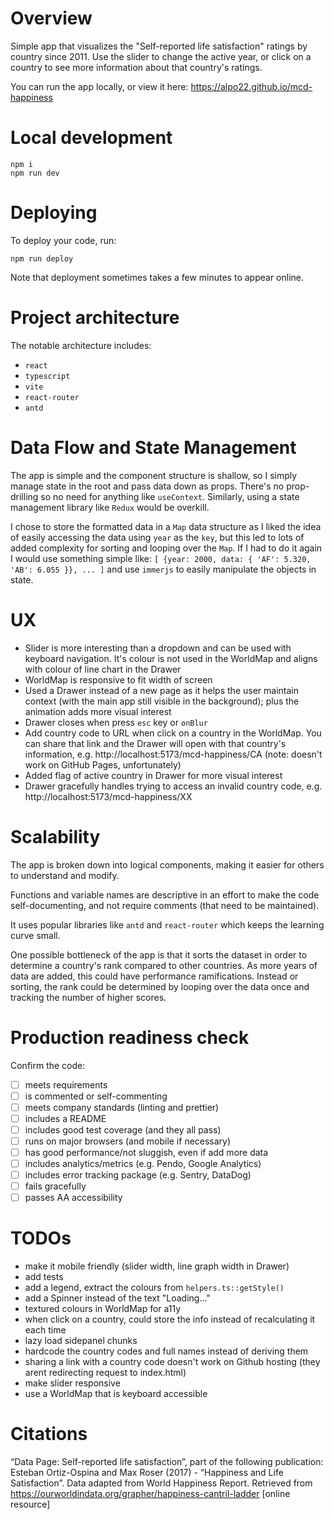 # Overview

Simple app that visualizes the "Self-reported life satisfaction" ratings by country since 2011. Use the slider to change the active year, or click on a country to see more information about that country's ratings.

You can run the app locally, or view it here: https://alpo22.github.io/mcd-happiness

# Local development

```
npm i
npm run dev
```

# Deploying

To deploy your code, run:

```
npm run deploy
```

Note that deployment sometimes takes a few minutes to appear online.

# Project architecture

The notable architecture includes:

- `react`
- `typescript`
- `vite`
- `react-router`
- `antd`

# Data Flow and State Management

The app is simple and the component structure is shallow, so I simply manage state in the root and pass data down as props. There's no prop-drilling so no need for anything like `useContext`. Similarly, using a state management library like `Redux` would be overkill.

I chose to store the formatted data in a `Map` data structure as I liked the idea of easily accessing the data using `year` as the `key`, but this led to lots of added complexity for sorting and looping over the `Map`. If I had to do it again I would use something simple like: `[ {year: 2000, data: { 'AF': 5.320, 'AB': 6.055 }}, ... ]` and use `immerjs` to easily manipulate the objects in state.

# UX

- Slider is more interesting than a dropdown and can be used with keyboard navigation. It's colour is not used in the WorldMap and aligns with colour of line chart in the Drawer
- WorldMap is responsive to fit width of screen
- Used a Drawer instead of a new page as it helps the user maintain context (with the main app still visible in the background); plus the animation adds more visual interest
- Drawer closes when press `esc` key or `onBlur`
- Add country code to URL when click on a country in the WorldMap. You can share that link and the Drawer will open with that country's information, e.g. http://localhost:5173/mcd-happiness/CA (note: doesn't work on GitHub Pages, unfortunately)
- Added flag of active country in Drawer for more visual interest
- Drawer gracefully handles trying to access an invalid country code, e.g. http://localhost:5173/mcd-happiness/XX

# Scalability

The app is broken down into logical components, making it easier for others to understand and modify.

Functions and variable names are descriptive in an effort to make the code self-documenting, and not require comments (that need to be maintained).

It uses popular libraries like `antd` and `react-router` which keeps the learning curve small.

One possible bottleneck of the app is that it sorts the dataset in order to determine a country's rank compared to other countries. As more years of data are added, this could have performance ramifications. Instead or sorting, the rank could be determined by looping over the data once and tracking the number of higher scores.

# Production readiness check

Confirm the code:

- [ ] meets requirements
- [ ] is commented or self-commenting
- [ ] meets company standards (linting and prettier)
- [ ] includes a README
- [ ] includes good test coverage (and they all pass)
- [ ] runs on major browsers (and mobile if necessary)
- [ ] has good performance/not sluggish, even if add more data
- [ ] includes analytics/metrics (e.g. Pendo, Google Analytics)
- [ ] includes error tracking package (e.g. Sentry, DataDog)
- [ ] fails gracefully
- [ ] passes AA accessibility

# TODOs

- make it mobile friendly (slider width, line graph width in Drawer)
- add tests
- add a legend, extract the colours from `helpers.ts::getStyle()`
- add a Spinner instead of the text "Loading..."
- textured colours in WorldMap for a11y
- when click on a country, could store the info instead of recalculating it each time
- lazy load sidepanel chunks
- hardcode the country codes and full names instead of deriving them
- sharing a link with a country code doesn't work on Github hosting (they arent redirecting request to index.html)
- make slider responsive
- use a WorldMap that is keyboard accessible

# Citations

“Data Page: Self-reported life satisfaction”, part of the following publication: Esteban Ortiz-Ospina and Max Roser (2017) - “Happiness and Life Satisfaction”. Data adapted from World Happiness Report. Retrieved from https://ourworldindata.org/grapher/happiness-cantril-ladder [online resource]
